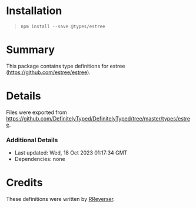 # Installation
> `npm install --save @types/estree`

# Summary
This package contains type definitions for estree (https://github.com/estree/estree).

# Details
Files were exported from https://github.com/DefinitelyTyped/DefinitelyTyped/tree/master/types/estree.

### Additional Details
 * Last updated: Wed, 18 Oct 2023 01:17:34 GMT
 * Dependencies: none

# Credits
These definitions were written by [RReverser](https://github.com/RReverser).
